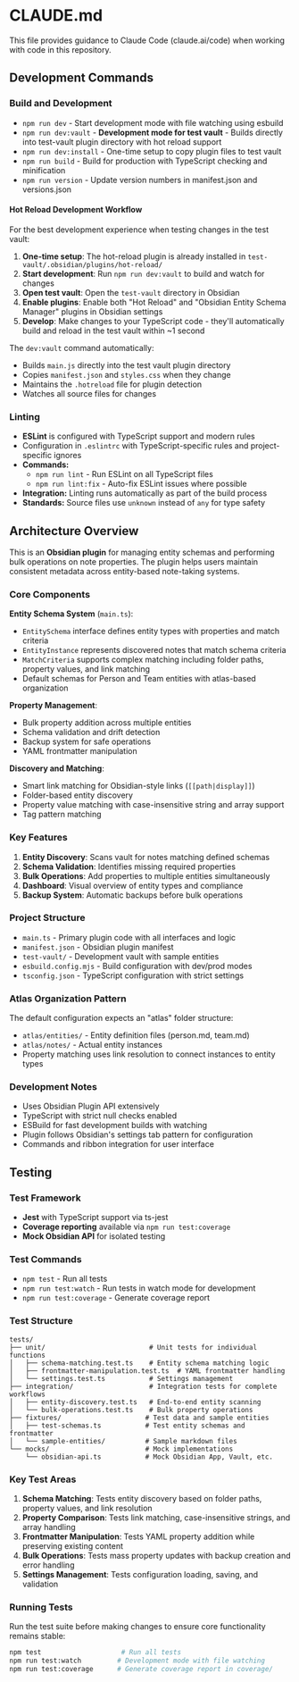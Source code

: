 # CLAUDE.md

This file provides guidance to Claude Code (claude.ai/code) when working with code in this repository.

## Development Commands

### Build and Development
- `npm run dev` - Start development mode with file watching using esbuild
- `npm run dev:vault` - **Development mode for test vault** - Builds directly into test-vault plugin directory with hot reload support
- `npm run dev:install` - One-time setup to copy plugin files to test vault
- `npm run build` - Build for production with TypeScript checking and minification
- `npm run version` - Update version numbers in manifest.json and versions.json

#### Hot Reload Development Workflow
For the best development experience when testing changes in the test vault:

1. **One-time setup**: The hot-reload plugin is already installed in `test-vault/.obsidian/plugins/hot-reload/`
2. **Start development**: Run `npm run dev:vault` to build and watch for changes
3. **Open test vault**: Open the `test-vault` directory in Obsidian
4. **Enable plugins**: Enable both "Hot Reload" and "Obsidian Entity Schema Manager" plugins in Obsidian settings
5. **Develop**: Make changes to your TypeScript code - they'll automatically build and reload in the test vault within ~1 second

The `dev:vault` command automatically:
- Builds `main.js` directly into the test vault plugin directory
- Copies `manifest.json` and `styles.css` when they change
- Maintains the `.hotreload` file for plugin detection
- Watches all source files for changes

### Linting
- **ESLint** is configured with TypeScript support and modern rules
- Configuration in `.eslintrc` with TypeScript-specific rules and project-specific ignores
- **Commands:**
  - `npm run lint` - Run ESLint on all TypeScript files
  - `npm run lint:fix` - Auto-fix ESLint issues where possible
- **Integration:** Linting runs automatically as part of the build process
- **Standards:** Source files use `unknown` instead of `any` for type safety

## Architecture Overview

This is an **Obsidian plugin** for managing entity schemas and performing bulk operations on note properties. The plugin helps users maintain consistent metadata across entity-based note-taking systems.

### Core Components

**Entity Schema System** (`main.ts`):
- `EntitySchema` interface defines entity types with properties and match criteria
- `EntityInstance` represents discovered notes that match schema criteria
- `MatchCriteria` supports complex matching including folder paths, property values, and link matching
- Default schemas for Person and Team entities with atlas-based organization

**Property Management**:
- Bulk property addition across multiple entities
- Schema validation and drift detection
- Backup system for safe operations
- YAML frontmatter manipulation

**Discovery and Matching**:
- Smart link matching for Obsidian-style links (`[[path|display]]`)
- Folder-based entity discovery
- Property value matching with case-insensitive string and array support
- Tag pattern matching

### Key Features

1. **Entity Discovery**: Scans vault for notes matching defined schemas
2. **Schema Validation**: Identifies missing required properties
3. **Bulk Operations**: Add properties to multiple entities simultaneously
4. **Dashboard**: Visual overview of entity types and compliance
5. **Backup System**: Automatic backups before bulk operations

### Project Structure
- `main.ts` - Primary plugin code with all interfaces and logic
- `manifest.json` - Obsidian plugin manifest
- `test-vault/` - Development vault with sample entities
- `esbuild.config.mjs` - Build configuration with dev/prod modes
- `tsconfig.json` - TypeScript configuration with strict settings

### Atlas Organization Pattern
The default configuration expects an "atlas" folder structure:
- `atlas/entities/` - Entity definition files (person.md, team.md)
- `atlas/notes/` - Actual entity instances
- Property matching uses link resolution to connect instances to entity types

### Development Notes
- Uses Obsidian Plugin API extensively
- TypeScript with strict null checks enabled
- ESBuild for fast development builds with watching
- Plugin follows Obsidian's settings tab pattern for configuration
- Commands and ribbon integration for user interface

## Testing

### Test Framework
- **Jest** with TypeScript support via ts-jest
- **Coverage reporting** available via `npm run test:coverage`
- **Mock Obsidian API** for isolated testing

### Test Commands
- `npm test` - Run all tests
- `npm run test:watch` - Run tests in watch mode for development
- `npm run test:coverage` - Generate coverage report

### Test Structure
```
tests/
├── unit/                          # Unit tests for individual functions
│   ├── schema-matching.test.ts    # Entity schema matching logic
│   ├── frontmatter-manipulation.test.ts  # YAML frontmatter handling
│   └── settings.test.ts           # Settings management
├── integration/                   # Integration tests for complete workflows
│   ├── entity-discovery.test.ts   # End-to-end entity scanning
│   └── bulk-operations.test.ts    # Bulk property operations
├── fixtures/                     # Test data and sample entities
│   ├── test-schemas.ts           # Test entity schemas and frontmatter
│   └── sample-entities/          # Sample markdown files
└── mocks/                        # Mock implementations
    └── obsidian-api.ts           # Mock Obsidian App, Vault, etc.
```

### Key Test Areas
1. **Schema Matching**: Tests entity discovery based on folder paths, property values, and link resolution
2. **Property Comparison**: Tests link matching, case-insensitive strings, and array handling
3. **Frontmatter Manipulation**: Tests YAML property addition while preserving existing content
4. **Bulk Operations**: Tests mass property updates with backup creation and error handling
5. **Settings Management**: Tests configuration loading, saving, and validation

### Running Tests
Run the test suite before making changes to ensure core functionality remains stable:
```bash
npm test                    # Run all tests
npm run test:watch         # Development mode with file watching
npm run test:coverage      # Generate coverage report in coverage/
```